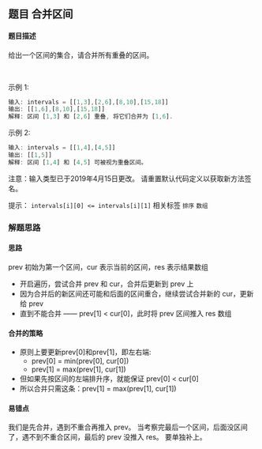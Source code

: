 ## 题目 合并区间
#### 题目描述
给出一个区间的集合，请合并所有重叠的区间。

 

示例 1:
```js
输入: intervals = [[1,3],[2,6],[8,10],[15,18]]
输出: [[1,6],[8,10],[15,18]]
解释: 区间 [1,3] 和 [2,6] 重叠, 将它们合并为 [1,6].
```
示例 2:
```js
输入: intervals = [[1,4],[4,5]]
输出: [[1,5]]
解释: 区间 [1,4] 和 [4,5] 可被视为重叠区间。
```
注意：输入类型已于2019年4月15日更改。 请重置默认代码定义以获取新方法签名。

提示：
`intervals[i][0] <= intervals[i][1]`
相关标签
`排序`
`数组`
### 解题思路
  #### 思路

prev 初始为第一个区间，cur 表示当前的区间，res 表示结果数组

- 开启遍历，尝试合并 prev 和 cur，合并后更新到 prev 上
- 因为合并后的新区间还可能和后面的区间重合，继续尝试合并新的 cur，更新给 prev
- 直到不能合并 —— prev[1] < cur[0]，此时将 prev 区间推入 res 数组

#### 合并的策略

- 原则上要更新prev[0]和prev[1]，即左右端:
  - prev[0] = min(prev[0], cur[0])
  - prev[1] = max(prev[1], cur[1])
- 但如果先按区间的左端排升序，就能保证 prev[0] < cur[0]
- 所以合并只需这条：prev[1] = max(prev[1], cur[1])

#### 易错点

我们是先合并，遇到不重合再推入 prev。
当考察完最后一个区间，后面没区间了，遇不到不重合区间，最后的 prev 没推入 res。
要单独补上。


